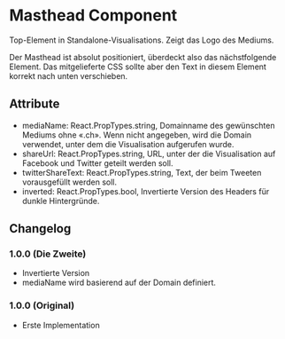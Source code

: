 # Masthead Component

Top-Element in Standalone-Visualisations. Zeigt das Logo des Mediums.

Der Masthead ist absolut positioniert, überdeckt also das nächstfolgende Element. Das mitgelieferte CSS sollte aber den Text in diesem Element korrekt nach unten verschieben.

## Attribute

- mediaName: React.PropTypes.string, Domainname des gewünschten Mediums ohne «.ch». Wenn nicht angegeben, wird die Domain verwendet, unter dem die Visualisation aufgerufen wurde.
- shareUrl: React.PropTypes.string, URL, unter der die Visualisation auf Facebook und Twitter geteilt werden soll.
- twitterShareText: React.PropTypes.string, Text, der beim Tweeten vorausgefüllt werden soll.
- inverted: React.PropTypes.bool, Invertierte Version des Headers für dunkle Hintergründe.

## Changelog

### 1.0.0 (Die Zweite)
- Invertierte Version
- mediaName wird basierend auf der Domain definiert.

### 1.0.0 (Original)
- Erste Implementation
